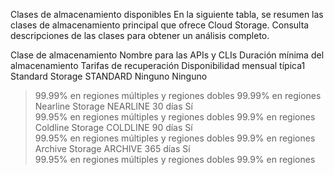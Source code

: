 Clases de almacenamiento disponibles
En la siguiente tabla, se resumen las clases de almacenamiento principal que ofrece Cloud Storage. Consulta descripciones de las clases para obtener un análisis completo.

Clase de almacenamiento	Nombre para las APIs y CLIs	Duración mínima del almacenamiento	Tarifas de recuperación	Disponibilidad mensual típica1
Standard Storage	STANDARD	Ninguno	Ninguno	
>99.99% en regiones múltiples y regiones dobles
99.99% en regiones
Nearline Storage	NEARLINE	30 días	Sí	
99.95% en regiones múltiples y regiones dobles
99.9% en regiones
Coldline Storage	COLDLINE	90 días	Sí	
99.95% en regiones múltiples y regiones dobles
99.9% en regiones
Archive Storage	ARCHIVE	365 días	Sí	
99.95% en regiones múltiples y regiones dobles
99.9% en regiones